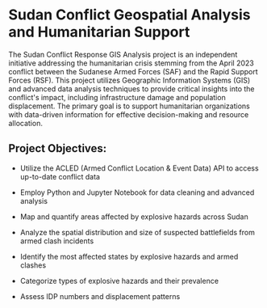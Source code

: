 # Sudan Conflict Geospatial Analysis and Humanitarian Support 
The Sudan Conflict Response GIS Analysis project is an independent initiative addressing the humanitarian crisis stemming from the April 2023 conflict between the Sudanese Armed Forces (SAF) and the Rapid Support Forces (RSF). This project utilizes Geographic Information Systems (GIS) and advanced data analysis techniques to provide critical insights into the conflict's impact, including infrastructure damage and population displacement. The primary goal is to support humanitarian organizations with data-driven information for effective decision-making and resource allocation. 
## Project Objectives:
- Utilize the ACLED (Armed Conflict Location & Event Data) API to access up-to-date conflict data

- Employ Python and Jupyter Notebook for data cleaning and advanced analysis

- Map and quantify areas affected by explosive hazards across Sudan

- Analyze the spatial distribution and size of suspected battlefields from armed clash incidents

- Identify the most affected states by explosive hazards and armed clashes

- Categorize types of explosive hazards and their prevalence

- Assess IDP numbers and displacement patterns
